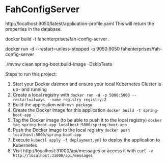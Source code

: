 # FahConfigServer

http://localhost:9050/latest/application-profile.yaml
This will return the properties in the database.

docker build -t fahenterprises/fah-config-server .

docker run -d --restart=unless-stopped -p 9050:9050 fahenterprises/fah-config-server
 
 ./mvnw clean spring-boot:build-image -DskipTests
 
 
Steps to run this project:

1. Start your Docker daemon and ensure your local Kubernetes Cluster is up- and running
2. Create a local registry with `docker run -d -p 5000:5000 --restart=always --name registry registry:2`
3. Build the application with `mvn package`
4. Create the Docker image for this application `docker build -t spring-boot-app .`
5. Tag the Docker image (to be able to push it to the local registry) `docker tag spring-boot-app localhost:5000/spring-boot-app`
6. Push the Docker image to the local registry `docker push localhost:5000/spring-boot-app`
7. Execute `kubectl apply -f deployment.yml` to deploy the application to Kubernetes
8. Visit http://localhost:31000/api/messages or access it with `curl -v http://localhost:31000/api/messages`